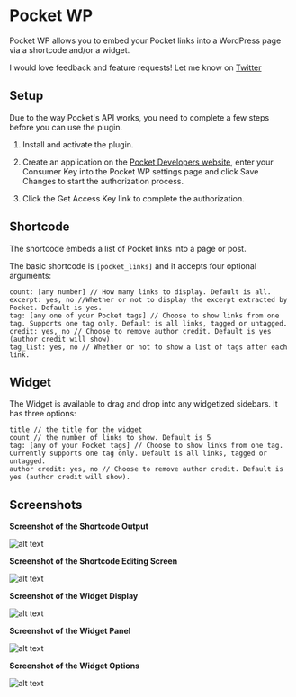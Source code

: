 Pocket WP
===

Pocket WP allows you to embed your Pocket links into a WordPress page via a shortcode and/or a widget.

I would love feedback and feature requests! Let me know on [Twitter](https://twitter.com/ciaransm)

## Setup
Due to the way Pocket's API works, you need to complete a few steps before you can use the plugin.

1. Install and activate the plugin.

2. Create an application on the [Pocket Developers website](http://getpocket.com/developer/apps/new), enter your Consumer Key into the Pocket WP settings page and click Save Changes to start the authorization process.

3. Click the Get Access Key link to complete the authorization.

## Shortcode

The shortcode embeds a list of Pocket links into a page or post.

The basic shortcode is `[pocket_links]` and it accepts four optional arguments:
```
count: [any number] // How many links to display. Default is all.
excerpt: yes, no //Whether or not to display the excerpt extracted by Pocket. Default is yes.
tag: [any one of your Pocket tags] // Choose to show links from one tag. Supports one tag only. Default is all links, tagged or untagged.
credit: yes, no // Choose to remove author credit. Default is yes (author credit will show).
tag_list: yes, no // Whether or not to show a list of tags after each link.
```

## Widget

The Widget is available to drag and drop into any widgetized sidebars. It has three options:

```
title // the title for the widget
count // the number of links to show. Default is 5
tag: [any of your Pocket tags] // Choose to show links from one tag. Currently supports one tag only. Default is all links, tagged or untagged.
author credit: yes, no // Choose to remove author credit. Default is yes (author credit will show).
```

## Screenshots

**Screenshot of the Shortcode Output**

![alt text](https://raw.githubusercontent.com/ciaranmahoney/Pocket-WP/master/screenshots/shortcode-display.png)

**Screenshot of the Shortcode Editing Screen**

![alt text](https://raw.githubusercontent.com/ciaranmahoney/Pocket-WP/master/screenshots/shortcode-page.png)

**Screenshot of the Widget Display**

![alt text](https://raw.githubusercontent.com/ciaranmahoney/Pocket-WP/master/screenshots/widget-display.png)

**Screenshot of the Widget Panel**

![alt text](https://raw.githubusercontent.com/ciaranmahoney/Pocket-WP/master/screenshots/widget-label.png)

**Screenshot of the Widget Options**

![alt text](https://raw.githubusercontent.com/ciaranmahoney/Pocket-WP/master/screenshots/widget-options.png)


